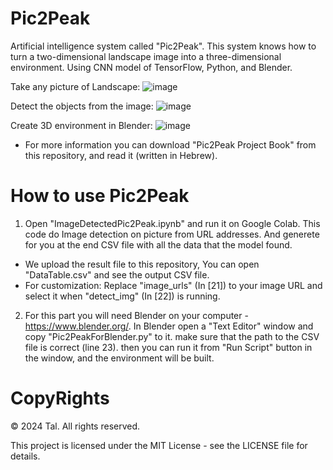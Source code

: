 # Pic2Peak

Artificial intelligence system called "Pic2Peak". This system knows how to turn a two-dimensional landscape image into a three-dimensional environment. Using CNN model of TensorFlow, Python, and Blender.

Take any picture of Landscape:
![image](https://user-images.githubusercontent.com/93497035/180607993-0e301b94-9cae-4154-9cd6-c0d8a53423fc.png)

Detect the objects from the image:
![image](https://user-images.githubusercontent.com/93497035/180607995-015f159b-c241-4788-a419-115db04e953e.png)

Create 3D environment in Blender:
![image](https://user-images.githubusercontent.com/93497035/180608000-1599e287-57e8-4ad2-896f-b0661c4cba6a.png)

* For more information you can download "Pic2Peak Project Book" from this repository, and read it (written in Hebrew).

# How to use Pic2Peak
1) Open "ImageDetectedPic2Peak.ipynb" and run it on Google Colab. This code do Image detection on picture from URL addresses. And generete for you at the end CSV file with all the data that the model found.

* We upload the result file to this repository, You can open "DataTable.csv" and see the output CSV file.
* For customization: Replace "image_urls" (In [21]) to your image URL and select it when "detect_img" (In [22]) is running.
  
2) For this part you will need Blender on your computer - https://www.blender.org/. In Blender open a "Text Editor" window and copy "Pic2PeakForBlender.py" to it. make sure that the path to the CSV file is correct (line 23). then you can run it from "Run Script" button in the window, and the environment will be built.

# CopyRights

© 2024 Tal. All rights reserved.

This project is licensed under the MIT License - see the LICENSE file for details.
